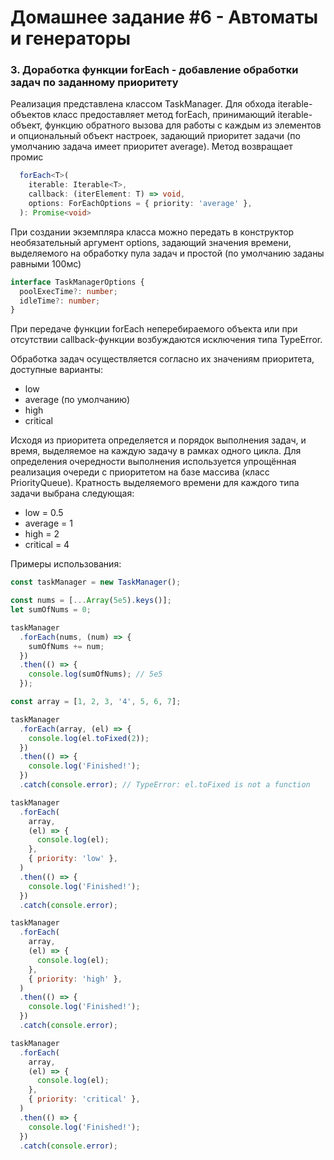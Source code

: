 # Домашнее задание #6 - Автоматы и генераторы

### 3. Доработка функции forEach - добавление обработки задач по заданному приоритету

Реализация представлена классом TaskManager. Для обхода iterable-объектов класс предоставляет метод forEach, принимающий iterable-объект, функцию обратного вызова для работы с каждым из элементов и опциональный объект настроек, задающий приоритет задачи (по умолчанию задача имеет приоритет average). Метод возвращает промис

```ts
  forEach<T>(
    iterable: Iterable<T>,
    callback: (iterElement: T) => void,
    options: ForEachOptions = { priority: 'average' },
  ): Promise<void>
```

При создании экземпляра класса можно передать в конструктор необязательный аргумент options, задающий значения времени, выделяемого на обработку пула задач и простой (по умолчанию заданы равными 100мс)

```ts
interface TaskManagerOptions {
  poolExecTime?: number;
  idleTime?: number;
}
```

При передаче функции forEach неперебираемого объекта или при отсутствии callback-функции возбуждаются исключения типа TypeError.

Обработка задач осуществляется согласно их значениям приоритета, доступные варианты:

- low
- average (по умолчанию)
- high
- critical

Исходя из приоритета определяется и порядок выполнения задач, и время, выделяемое на каждую задачу в рамках одного цикла. Для определения очередности выполнения используется упрощённая реализация очереди с приоритетом на базе массива (класс PriorityQueue). Кратность выделяемого времени для каждого типа задачи выбрана следующая:

- low = 0.5
- average = 1
- high = 2
- critical = 4

Примеры использования:

```js
const taskManager = new TaskManager();

const nums = [...Array(5e5).keys()];
let sumOfNums = 0;

taskManager
  .forEach(nums, (num) => {
    sumOfNums += num;
  })
  .then(() => {
    console.log(sumOfNums); // 5e5
  });

const array = [1, 2, 3, '4', 5, 6, 7];

taskManager
  .forEach(array, (el) => {
    console.log(el.toFixed(2));
  })
  .then(() => {
    console.log('Finished!');
  })
  .catch(console.error); // TypeError: el.toFixed is not a function

taskManager
  .forEach(
    array,
    (el) => {
      console.log(el);
    },
    { priority: 'low' },
  )
  .then(() => {
    console.log('Finished!');
  })
  .catch(console.error);

taskManager
  .forEach(
    array,
    (el) => {
      console.log(el);
    },
    { priority: 'high' },
  )
  .then(() => {
    console.log('Finished!');
  })
  .catch(console.error);

taskManager
  .forEach(
    array,
    (el) => {
      console.log(el);
    },
    { priority: 'critical' },
  )
  .then(() => {
    console.log('Finished!');
  })
  .catch(console.error);
```
